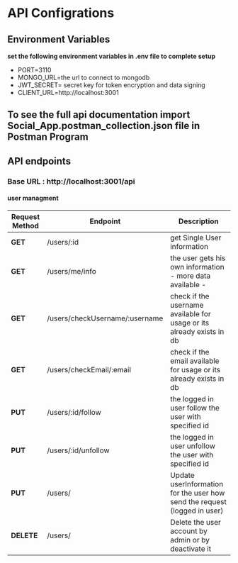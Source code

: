# API Configrations

## Environment Variables
**set the following environment variables in .env file to complete setup**
- PORT=3110
- MONGO_URL=the url to connect to mongodb
- JWT_SECRET= secret key for token encryption and data signing
- CLIENT_URL=http://localhost:3001

## To see the full api documentation import Social_App.postman_collection.json file in Postman Program

## API endpoints

### **Base URL : http://localhost:3001/api** 



#### **user managment**
| Request Method | Endpoint    |  Description |
|----------------|-------------|--------------|
| **GET** | /users/:id | get Single User information |
| **GET** | /users/me/info | the user gets his own information - more data available - |
| **GET** | /users/checkUsername/:username | check if the username available for usage or its already exists in db|
| **GET** | /users/checkEmail/:email | check if the email available for usage or its already exists in db |
| **PUT** | /users/:id/follow | the logged in user follow the user with specified id |
| **PUT** | /users/:id/unfollow | the logged in user unfollow the user with specified id |
| **PUT** | /users/ | Update userInformation for the user how send the request (logged in user) |
| **DELETE** | /users/ | Delete the user account by admin or by deactivate it |
